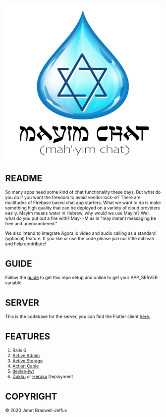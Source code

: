 ![Alt text](/graphics/mayim_logo.png?raw=true "Mayim Chat")

# README

So many apps need some kind of chat functionality these days. But what
do you do if you want the freedom to avoid vendor lock-in? There are
multitudes of Firebase based chat app starters. What we want to do is
make something high quality that can be deployed on a variety of cloud
providers easily. Mayim means water in Hebrew, why would we use Mayim?
Well, what do you put out a fire with? May-I-M as in "may instant
messaging be free and unencumbered."

We also intend to integrate Agora.io video and audio calling as a
standard (optional) feature. If you like or use the code please join our
little mitzvah and help contribute!

# GUIDE

Follow the [guide](https://github.com/jjeffus/mayim-server/GUIDE.md) to get
this repo setup and online to get your APP_SERVER variable.

# SERVER

This is the codebase for the server, you can find the Flutter client
[here.](https://github.com/jjeffus/mayim-app "Mayim App Repository")

# FEATURES

1. Rails 6
2. [Active Admin](https://activeadmin.info/)
3. [Active
   Storage](https://edgeguides.rubyonrails.org/active_storage_overview.html)
4. [Action
   Cable](https://guides.rubyonrails.org/action_cable_overview.html)
5. [devise-jwt](https://github.com/waiting-for-dev/devise-jwt "Devise with JSON Web Tokens")
6. [Dokku](https://upcloud.com/community/tutorials/get-started-dokku-debian/) or [Heroku](heroku.com/) Deployment

# COPYRIGHT

&copy; 2020 Janet Braswell-Jeffus
